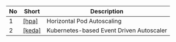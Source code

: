 
No|Short|Description
---|---|---
1|[[hpa]](https://github.com/phucbone/vault/tree/master/kubernetes/Scaling/hpa.md)|Horizontal Pod Autoscaling
2|[[keda]](https://github.com/phucbone/vault/tree/master/kubernetes/Scaling/keda.md)|Kubernetes-based Event Driven Autoscaler


